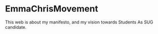 # EmmaChrisMovement
This web is about my manifesto, and my vision towards Students As SUG candidate.

